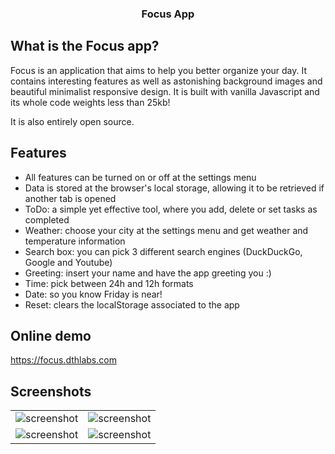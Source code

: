 <h3 align="center">
  Focus App
</h3>

## What is the Focus app?

Focus is an application that aims to help you better organize your day. It contains interesting features as
well as astonishing background images and beautiful minimalist responsive design. It is built with vanilla Javascript and its whole code weights less than 25kb!

It is also entirely open source.


## Features

- All features can be turned on or off at the settings menu
- Data is stored at the browser's local storage, allowing it to be retrieved if another tab is opened
- ToDo: a simple yet effective tool, where you add, delete or set tasks as completed
- Weather: choose your city at the settings menu and get weather and temperature information
- Search box: you can pick 3 different search engines (DuckDuckGo, Google and Youtube)
- Greeting: insert your name and have the app greeting you :)
- Time: pick between 24h and 12h formats
- Date: so you know Friday is near!
- Reset: clears the localStorage associated to the app


## Online demo

<a href="https://focus.dthlabs.com" alt="Focus app demo">https://focus.dthlabs.com</a>


## Screenshots

 <table style="width:100%; border: none;">
  <tr style="border: none;">
    <td style="border: none;">
      <img src="https://i.imgur.com/QZPzr93.png" alt="screenshot">
    </td>
    <td style="border: none;">
      <img src="https://i.imgur.com/vbSSOp9.png" alt="screenshot">
    </td>
  </tr>
  <tr style="border: none;">
    <td style="border: none;">
      <img src="https://i.imgur.com/9zuYTlR.png" alt="screenshot">
    </td>
    <td style="border: none;">
      <img src="https://i.imgur.com/fmdh7yY.png" alt="screenshot">
    </td>
  </tr>
</table> 


